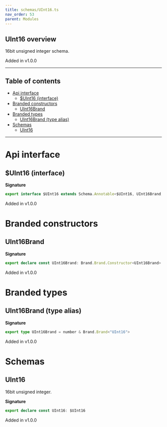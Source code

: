 ```yaml
---
title: schemas/UInt16.ts
nav_order: 53
parent: Modules
---
```


## UInt16 overview

16bit unsigned integer schema.

Added in v1.0.0

---

<h2 class="text-delta">Table of contents</h2>

- [Api interface](#api-interface)
  - [$UInt16 (interface)](#uint16-interface)
- [Branded constructors](#branded-constructors)
  - [UInt16Brand](#uint16brand)
- [Branded types](#branded-types)
  - [UInt16Brand (type alias)](#uint16brand-type-alias)
- [Schemas](#schemas)
  - [UInt16](#uint16)

---

# Api interface

## $UInt16 (interface)

**Signature**

```ts
export interface $UInt16 extends Schema.Annotable<$UInt16, UInt16Brand, Brand.Brand.Unbranded<UInt16Brand>, never> {}
```

Added in v1.0.0

# Branded constructors

## UInt16Brand

**Signature**

```ts
export declare const UInt16Brand: Brand.Brand.Constructor<UInt16Brand>
```

Added in v1.0.0

# Branded types

## UInt16Brand (type alias)

**Signature**

```ts
export type UInt16Brand = number & Brand.Brand<"UInt16">
```

Added in v1.0.0

# Schemas

## UInt16

16bit unsigned integer.

**Signature**

```ts
export declare const UInt16: $UInt16
```

Added in v1.0.0
